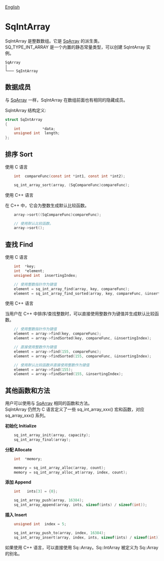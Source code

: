 [English](SqIntArray.md)

# SqIntArray

SqIntArray 是整数数组。它是 [SqArray](SqArray.cn.md) 的派生类。  
SQ_TYPE_INT_ARRAY 是一个内置的静态常量类型，可以创建 SqIntArray 实例。

	SqArray
	│
	└─── SqIntArray

## 数据成员

与 [SqArray](SqArray.cn.md) 一样，SqIntArray 在数组前面也有相同的隐藏成员。  
  
SqIntArray 结构定义:

```c
struct SqIntArray
{
	int          *data;
	unsigned int  length;
};
```

## 排序 Sort

使用 C 语言

```c
	int  compareFunc(const int *int1, const int *int2);

	sq_int_array_sort(array, (SqCompareFunc)compareFunc);
```

使用 C++ 语言  
  
在 C++ 中，它会为整数生成默认比较函数。

```c++
	array->sort((SqCompareFunc)compareFunc);

	// 使用默认比较函数。
	array->sort();
```

## 查找 Find

使用 C 语言

```c
	int  *key;
	int  *element;
	unsigned int  insertingIndex;

	// 使用整数指针作为键值
	element = sq_int_array_find(array, key, compareFunc);
	element = sq_int_array_find_sorted(array, key, compareFunc, &insertingIndex);
```

使用 C++ 语言  
  
当用户在 C++ 中排序/查找整数时，可以直接使用整数作为键值并生成默认比较函数。

```c++
	// 使用整数指针作为键值
	element = array->find(key, compareFunc);
	element = array->findSorted(key, compareFunc, &insertingIndex);

	// 直接使用整数作为键值
	element = array->find(155, compareFunc);
	element = array->findSorted(155, compareFunc, &insertingIndex);

	// 使用默认比较函数并直接使用整数作为键值
	element = array->find(155);
	element = array->findSorted(155, &insertingIndex);
```

## 其他函数和方法

用户可以使用与 [SqArray](SqArray.cn.md) 相同的函数和方法。  
SqIntArray 仍然为 C 语言定义了一些 sq_int_array_xxx() 宏和函数，对应 sq_array_xxx() 系列。  
  
**初始化 Initialize**

```c
	sq_int_array_init(array, capacity);
	sq_int_array_final(array);
```

**分配 Allocate**

```c
	int  *memory;

	memory = sq_int_array_alloc(array, count);
	memory = sq_int_array_alloc_at(array, index, count);
```

**添加 Append**

```c
	int   ints[3] = {0};

	sq_int_array_push(array, 16384);
	sq_int_array_append(array, ints, sizeof(ints) / sizeof(int));
```

**插入 Insert**

```c
	unsigned int  index = 5;

	sq_int_array_push_to(array, index, 16384);
	sq_int_array_insert(array, index, ints, sizeof(ints) / sizeof(int));
```

如果使用 C++ 语言，可以直接使用 Sq::Array<int>。Sq::IntArray 被定义为 Sq::Array<int> 的别名。
